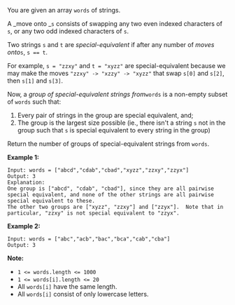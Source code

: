 You are given an array `words` of strings.

A _move  onto _`s` consists of swapping any two even indexed characters of
`s`, or any two odd indexed characters of `s`.

Two strings `s` and `t` are  _special-equivalent_  if after any number of
_moves onto_`s`, `s == t`.

For example, `s = "zzxy"` and `t = "xyzz"` are special-equivalent because we
may make the moves `"zzxy" -> "xzzy" -> "xyzz"` that swap `s[0]` and `s[2]`,
then `s[1]` and `s[3]`.

Now, a _group of special-equivalent strings from_`words` is a non-empty subset
of `words` such that:

  1. Every pair of strings in the group are special equivalent, and;
  2. The group is the largest size possible (ie., there isn't a string `s` not in the group such that `s` is special equivalent to every string in the group)

Return the number of groups of special-equivalent strings from `words`.



**Example 1:**

    
    
    Input: words = ["abcd","cdab","cbad","xyzz","zzxy","zzyx"]
    Output: 3
    Explanation:
    One group is ["abcd", "cdab", "cbad"], since they are all pairwise special equivalent, and none of the other strings are all pairwise special equivalent to these.
    The other two groups are ["xyzz", "zzxy"] and ["zzyx"].  Note that in particular, "zzxy" is not special equivalent to "zzyx".
    

**Example 2:**

    
    
    Input: words = ["abc","acb","bac","bca","cab","cba"]
    Output: 3



**Note:**

  * `1 <= words.length <= 1000`
  * `1 <= words[i].length <= 20`
  * All `words[i]` have the same length.
  * All `words[i]` consist of only lowercase letters.

